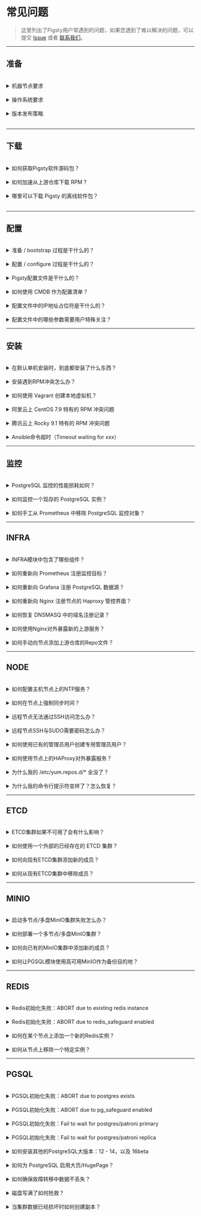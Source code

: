 # 常见问题

> 这里列出了Pigsty用户常遇到的问题，如果您遇到了难以解决的问题，可以提交 [Issue](https://github.com/Vonng/pigsty/issues/new) 或者 [联系我们](overview#about)。


----------------

## 准备


<br>
<details><summary>机器节点要求</summary><br>

CPU架构：目前仅支持 `x86_64` 架构，尚未提供`ARM`支持。

硬件规格：普通节点至少 **1核1G** ，基础设施节点建议使用 **2核4G**，1核1G也可以但容易OOM。

对于严肃的生产应用，建议至少准备 3～4 台至少2核4G规格的节点用于部署。

</details><br>



<details><summary>操作系统要求</summary><br>

Pigsty 目前在 CentOS 7.9, Rocky 8.7 和 9.1 上进行开发和测试。RHEL、Alma、Oracle 和其他与EL兼容的发行版同样适用。

强烈建议您使用 EL 7.9, 8.6 和 9.1，以避免无谓的 RPM 兼容性问题，并且我们强烈建议您使用**全新的节点**，避免无谓的软件冲突问题。

目前在[企业级服务协议](SUPPORT.md)中，我们也提供对信创国产操作系统的支持（EL系，如欧拉/UOS）。

</details><br>



<details><summary>版本发布策略</summary><br>

Pigsty 使用语义化版本号，例如：`<主版本>.<次版本>.<修订号>`。Alpha/Beta/RC 版本会在版本号后添加后缀，如 `-a1`, `-b1`, `-rc1`。

主版本更新意味着基础性变化和大量新特性；次版本更新通常表示新特性，软件包版本更新和较小的API变动，修订版本更新意味着修复bug和文档更新。

Pigsty 每1-2年发布一次主版本更新，次版本更新通常跟随 PostgreSQL 小版本更新节奏，在 PostgreSQL 新版本发布后最迟一个月内跟进。

Pigsty 使用 master 主干分支进行开发，请始终使用特定版本的 [发行版](https://github.com/Vonng/pigsty/releases)。

除非您知道自己在做什么，否则不要使用GitHub的 `master` 分支。

</details><br>




----------------

## 下载


<br>
<details><summary>如何获取Pigsty软件源码包？</summary><br>

使用以下命令一键安装 Pigsty： `bash -c "$(curl -fsSL https://get.pigsty.cc/latest)"`

上述命令会自动下载最新的稳定版本 `pigsty.tgz` 并解压到 `~/pigsty` 目录。您也可以从以下位置手动下载 Pigsty 源代码的特定版本。

如果您需要在没有互联网的环境中安装，可以提前在有网络的环境中下载好，并通过 scp/sftp 或者 CDROM/USB 传输至生产服务器。

</details><br>



<details><summary>如何加速从上游仓库下载 RPM ?</summary><br>

考虑使用本地仓库镜像，仓库镜像在[`repo_upstream`](param#repo_upstream) 参数中配置，你可以选择 [`region`](param#region) 来使用不同镜像站。

例如，您可以设置 `region` = `china`，这样将使用 `baseurl` 中键为 `china` 的 URL 而不是 `default`。

如果防火墙或GFW屏蔽了某些仓库，考虑使用[`proxy_env`](param#proxy_env) 来绕过。

</details><br>



<details><summary>哪里可以下载 Pigsty 的离线软件包？</summary><br>

离线包可以在[准备/`bootstrap`](install#bootstrap) 过程中提示下载，或者您也可以直接通过以下链接从 GitHub 上下载：

```bash
https://github.com/Vonng/pigsty/releases/download/v2.3.0/pigsty-v2.3.0.tgz                   # 源代码包
https://github.com/Vonng/pigsty/releases/download/v2.3.0/pigsty-pkg-v2.3.0.el7.x86_64.tgz    # el7离线包
https://github.com/Vonng/pigsty/releases/download/v2.3.0/pigsty-pkg-v2.3.0.el8.x86_64.tgz    # el8离线包
https://github.com/Vonng/pigsty/releases/download/v2.3.0/pigsty-pkg-v2.3.0.el9.x86_64.tgz    # el9离线包
```

中国大陆用户可以考虑使用 CDN 下载：

```bash
https://get.pigsty.cc/v2.3.0/pigsty-v2.3.0.tgz                   # 源代码
https://get.pigsty.cc/v2.3.0/pigsty-pkg-v2.3.0.el7.x86_64.tgz    # el7离线包
https://get.pigsty.cc/v2.3.0/pigsty-pkg-v2.3.0.el8.x86_64.tgz    # el8离线包
https://get.pigsty.cc/v2.3.0/pigsty-pkg-v2.3.0.el9.x86_64.tgz    # el9离线包
```

</details><br>



----------------

## 配置


<br>
<details><summary>准备 / bootstrap 过程是干什么的？</summary><br>

检测环境是否就绪、用各种手段确保后续安装所必需的工具 `ansible` 被正确安装。

当你下载 Pigsty 源码后，可以进入目录并执行 [`bootstrap`](INSTALL#准备) 脚本。它会检测你的节点环境，如果没有发现离线软件包，它会询问你要不要从互联网下载。

你可以选择“是”，直接使用离线软件包安装又快又稳定。你也可以选“否”跳过，选择后面在安装过程中直接从互联网上游下载，这样会下载最新的软件版本，而且几乎不会遇到 RPM 冲突问题。

如果使用了离线软件包，bootstrap 会直接从离线软件包中安装 ansible，否则会从上游下载 ansible 并安装，如果你没有互联网访问，又没有 DVD，或者内网yum源，那就只能用离线软件包来安装了。

</details>



<br>
<details><summary>配置 / configure 过程是干什么的？</summary><br>

配置 / [**configure**](INSTALL#配置) 过程会检测你的节点环境并为你生成一个 pigsty 配置文件：`pigsty.yml`，默认根据你的操作系统（EL 7/8/9）选用相应的单机安装模板。

所有默认的配置模板都在 `files/pigsty`中，你可以使用 `-m` 直接指定想要使用的配置模板。如果您已经知道如何配置 Pigsty 了，那么完全可以跳过这一步，直接编辑 Pigsty 配置文件。

</details>



<br>
<details><summary>Pigsty配置文件是干什么的？</summary><br>

Pigsty主目录下的 `pigsty.yml` 是默认的配置文件，可以用来描述整套部署的环境，在 [`files/pigsty`](https://github.com/Vonng/pigsty/tree/master/files/pigsty) 有许多配置示例供你参考。

当执行剧本时，你可以使用 `-i <path>` 参数，选用其他位置的配置文件。例如，你想根据另一个专门的配置文件 `redis.yml` 来安装 redis：`./redis.yml -i files/pigsty/redis.yml`

</details>



<br>
<details><summary>如何使用 CMDB 作为配置清单？</summary><br>

默认的配置文件路径在 [`ansible.cfg`](https://github.com/Vonng/pigsty/blob/master/ansible.cfg) 中指定为：`inventory = pigsty.yml`

你可以使用 [`bin/inventory_cmdb`](https://github.com/Vonng/pigsty/blob/master/bin/inventory_cmdb) 切换到动态的 CMDB 清单，
使用 [`bin/inventory_conf`](https://github.com/Vonng/pigsty/blob/master/bin/inventory_conf) 返回到本地配置文件。
你还需要使用 [`bin/inventory_load`](https://github.com/Vonng/pigsty/blob/master/bin/inventory_load) 将当前的配置文件清单加载到 CMDB。

如果使用 CMDB，你必须从数据库而不是配置文件中编辑清单配置，这种方式适合将 Pigsty 与外部系统相集成。

</details>




<br>
<details><summary>配置文件中的IP地址占位符是干什么的？</summary><br>

Pigsty 使用 `10.10.10.10` 作为当前节点 IP 的占位符，配置过程中会用当前节点的主 IP 地址替换它。

当 `configure` 检测到当前节点有多个 NIC 带有多个 IP 时，配置向导会提示使用哪个**主要** IP，即 **用户用于从内部网络访问节点的 IP**，此 IP 将用于在配置文件模板中替换占位符 `10.10.10.10`。

请注意：不要使用公共 IP 作为主 IP，因为 Pigsty 会使用主 IP 来配置内部服务，例如 Nginx，Prometheus，Grafana，Loki，AlertManager，Chronyd，DNSMasq 等，除了 Nginx 之外的服务不应该对外界暴露端口。

</details>



<br>
<details><summary>配置文件中的哪些参数需要用户特殊关注？</summary><br>

Pigsty 提供了 280+ 配置参数，可以对整个环境与各个模块 infra/node/etcd/minio/pgsql 进行细致入微的定制。

通常在单节点安装中，你不需要对默认生成的配置文件进行任何调整。但如果需要，可以关注以下这些参数：

- 当访问 web 服务组件时，域名由 [`infra_portal`](param#infra_portal) 指定，有些服务只能通过 Nginx 代理使用域名访问。
- Pigsty 假定存在一个 `/data` 目录用于存放所有数据；如果数据磁盘的挂载点与此不同，你可以使用 [`node_data`](param#node_data) 调整这些路径。
- 进行生产部署时，不要忘记在配置文件中更改**密码**，更多细节请参考 [安全考量](security)。

</details>




----------------

## 安装


<br>
<details><summary>在默认单机安装时，到底都安装了什么东西？</summary><br>

当您执行 `make install` 时，实际上是调用 Ansible 剧本 [`install.yml`](https://github.com/Vonng/pigsty/blob/master/install.yml)，根据配置文件中的参数，安装以下内容：

- `INFRA` 模块：提供本地Yum源，Nginx Web接入点，DNS服务器，NTP服务器，Prometheus与Grafana可观测性技术栈。
- `NODE` 模块，将当前节点纳入 Pigsty 管理，部署 HAProxy 与 监控。
- `ETCD` 模块，部署一个单机 etcd 集群，作为 PG 高可用的 DCS
- `MINIO` 模块是默认不安装的，它可以作为 PG 的备份仓库。
- `PGSQL` 模块，一个单机 PostgreSQL 数据库实例。

</details>



<br>
<details><summary>安装遇到RPM冲突怎么办？</summary><br>

在安装 node/infra/pgsql 软件包期间，可能有微小的几率出现 rpm 冲突。特别是，如果您使用的 EL 7-9 小版本不同于 7.9, 8.6, 9.1 ，或者使用了一些冷门换皮魔改发行版的话，可能会出现这种情况。

解决这个问题的最简单方法是：不使用离线包进行安装，这将直接从上游仓库中下载最合适您当前系统的软件包。如果只有少数几个 RPM 包有问题，你可以使用一个小技巧快速修复：

```bash
rm -rf /www/pigsty/repo_complete    # 删除 repo_complete 标记文件，以标记此仓库为不完整（这样会重新从上游下载软件）
rm -rf SomeBrokenRPMPackages        # 删除有问题的 RPM 包
./infra.yml -t repo_upstream        # 写入上游仓库。你也可以使用 /etc/yum.repos.d/backup/*
./infra.yml -t repo_pkg             # 根据你当前的操作系统下载软件包
```

</details>



<br>
<details><summary>如何使用 Vagrant 创建本地虚拟机？</summary><br>

当你第一次使用 Vagrant 启动某个特定的操作系统仓库时，它会下载相应的 Box/Img 镜像文件，Pigsty 沙箱默认使用 `generic/rocky9` 镜像。

使用代理可能会增加下载速度。Box/Img 只需下载一次，在重建沙箱时会被重复使用。

</details>



<br>
<details><summary>阿里云上 CentOS 7.9 特有的 RPM 冲突问题</summary><br><br>

阿里云的 CentOS 7.9 额外安装的 `nscd` 可能会导致 RPM 冲突问题：`"Error: Package: nscd-2.17-307.el7.1.x86_64 (@base)"`

遇见安装失败，RPM冲突报错不要慌，这是一个DNS缓存工具，把这个包卸载了就可以了：`sudo yum remove nscd`，或者使用 ansible 命令批量删除所有节点上的 `nscd`：

```bash
ansible all -b -a 'yum remove -y nscd'
```

</details>



<br>
<details><summary>腾讯云上 Rocky 9.1 特有的 RPM 冲突问题</summary><br>

腾讯云的 Rocky 9.x 需要额外的 `annobin` 软件包才可以正常完成 Pigsty 安装。

遇见安装失败，RPM冲突报错不要慌，进入 `/www/pigsty` 把这几个包手动下载下来就好了。

```bash
./infra.yml -t repo_upstream      # add upstream repos
cd /www/pigsty;                   # download missing packages
repotrack annobin gcc-plugin-annobin libuser
./infra.yml -t repo_create        # create repo
```

</details>




<br>

<details><summary>Ansible命令超时（Timeout waiting for xxx）</summary><br>

Ansible 命令的默认 ssh 超时时间是10秒。由于网络延迟或其他原因，某些命令可能需要超过这个时间。

你可以在 ansible 配置文件 [`ansible.cfg`](https://github.com/Vonng/pigsty/blob/master/ansible.cfg) 中增加超时参数：

```ini
[defaults]
timeout = 10 # 将其修改为 60，120 或更高。
```

如果你的SSH连接非常慢，通常会是 DNS的问题，请检查sshd配置确保 `UseDNS no`。

</details>




----------------

## 监控


<br>
<details><summary>PostgreSQL 监控的性能损耗如何？</summary><br>

一个常规 PostgreSQL 实例抓取耗时大约 200ms。抓取间隔默认为 10 秒，对于一个生产多核数据库实例来说几乎微不足道。

请注意，Pigsty 默认开启了库内对象监控，所以如果您的数据库内有数以十万计的表/索引对象，抓取可能耗时会增加到几秒。

您可以修改 Prometheus 的抓取频率，请确保一点：抓取周期应当显著高于一次抓取的时长。

</details>



<br>
<details><summary>如何监控一个现存的 PostgreSQL 实例？</summary><br>

在 [PGSQL Monitor](pgsql-monitor) 中提供了详细的监控配置说明。

</details>


<br>
<details><summary>如何手工从 Prometheus 中移除 PostgreSQL 监控对象？</summary><br>

```bash
./pgsql-rm.yml -t prometheus -l <cls>     # 将集群 'cls' 的所有实例从 prometheus 中移除
```

```bash
bin/pgmon-rm <ins>     # 用于从 Prometheus 中移除单个实例 'ins' 的监控对象，特别适合移除添加的外部实例
```

</details>






----------------

## INFRA


<br>
<details><summary>INFRA模块中包含了哪些组件？</summary><br>

- Ansible 用于自动化、部署和管理；
- Nginx 用于公开对外暴露各种 WebUI 服务，并为提供一个本地 yum 软件源
- 自签名 CA 用于 SSL/TLS 证书；
- Prometheus 用于收集存储监控指标；
- Grafana 用于监控/可视化；
- Loki 用于收集存储查询日志；
- AlertManager 用于告警聚合；
- Chronyd 用于 NTP 时间同步；
- DNSMasq 用于 DNS 注册和解析；
- ETCD 作为 PGSQL HA 的 DCS；（可以部署到别的专用节点集群上）
- 在 meta 节点上的 PostgreSQL 作为 CMDB；（可选）
- Docker 用于无状态的应用程序和工具（可选）。

</details>


<br>
<details><summary>如何重新向 Prometheus 注册监控目标？</summary><br>

如果你不小心删除了基础设施节点上 Prometheus 的目标目录（`/etc/prometheus/target`），你可以使用以下命令再次向 Prometheus 注册监控目标：

```bash
./infra.yml -t register_prometheus  # 在 infra 节点上向 prometheus 注册所有 infra 目标
./node.yml  -t register_prometheus  # 在 infra 节点上向 prometheus 注册所有 node  目标
./etcd.yml  -t register_prometheus  # 在 infra 节点上向 prometheus 注册所有 etcd  目标
./minio.yml -t register_prometheus  # 在 infra 节点上向 prometheus 注册所有 minio 目标
./pgsql.yml -t register_prometheus  # 在 infra 节点上向 prometheus 注册所有 pgsql 目标
```

</details>



<br>
<details><summary>如何重新向 Grafana 注册 PostgreSQL 数据源？</summary><br>

在 [`pg_databases`](param#pg_databases) 中定义的 PGSQL 数据库默认会被注册为 Grafana 数据源（以供 PGCAT 应用使用）。

如果你不小心删除了在 Grafana 中注册的 postgres 数据源，你可以使用以下命令再次注册它们：


```bash
# 将所有（在 pg_databases 中定义的） pgsql 数据库注册为 grafana 数据源
./pgsql.yml -t register_grafana
```

</details>



<br>
<details><summary>如何重新向 Nginx 注册节点的 Haproxy 管控界面？</summary><br>

如果你不小心删除了 `/etc/nginx/conf.d/haproxy` 中的已注册 haproxy 代理设置，你可以使用以下命令再次恢复它们：

```bash
./node.yml -t register_nginx     # 在 infra 节点上向 nginx 注册所有 haproxy 管理页面的代理设置
```

</details>



<br>
<details><summary>如何恢复 DNSMASQ 中的域名注册记录？</summary><br>

PGSQL 集群/实例域名默认注册到 infra 节点的 `/etc/hosts.d/<name>`。你可以使用以下命令再次恢复它们：

```bash
./pgsql.yml -t pg_dns    # 在 infra 节点上向 dnsmasq 注册 pg 的 DNS 名称
```

</details>




<br>
<details><summary>如何使用Nginx对外暴露新的上游服务？</summary><br>

如果你希望通过 Nginx 门户公开新的 WebUI 服务，你可以将服务定义添加到 [`infra_portal`](param#infra_portal) 参数中。

然后重新运行 `./infra.yml -t nginx_config,nginx_launch` 来更新并应用 Nginx 配置。

如果你希望通过 HTTPS 访问，你必须删除 `files/pki/csr/pigsty.csr` 和 `files/pki/nginx/pigsty.{key,crt}` 以强制重新生成 Nginx SSL/TLS 证书以包括新上游的域名。

如果您希望使用权威机构签发的 SSL 证书，而不是 Pigsty 自签名 CA 颁发的证书，可以将其放置于 `/etc/nginx/conf.d/cert/` 目录中并修改相应配置：`/etc/nginx/conf.d/<name>.conf`。

</details>



<br>
<details><summary>如何手动向节点添加上游仓库的Repo文件？</summary><br>

Pigsty 有一个内置的包装脚本 `bin/repo-add`，它将调用 ansible 剧本 `node.yml` 来将 repo 文件添加到相应的节点。

```bash
bin/repo-add <selector> [modules]
bin/repo-add 10.10.10.10           # 为节点 10.10.10.10 添加 node 源
bin/repo-add infra   node,infra    # 为 infra 分组添加 node 和 infra 源
bin/repo-add infra   node,local    # 为 infra 分组添加节点仓库和本地pigsty源
bin/repo-add pg-test node,pgsql    # 为 pg-test 分组添加 node 和 pgsql 源
```

</details>




----------------

## NODE


<br>
<details><summary>如何配置主机节点上的NTP服务？</summary><br>

> NTP对于生产环境各项服务非常重要，如果没有配置 NTP，您可以使用公共 NTP 服务，或管理节点上的 Chronyd 作为标准时间。

如果您的节点已经配置了 NTP，可以通过设置 `node_ntp_enabled` 为 `false` 来保留现有配置，不进行任何变更。

否则，如果您有互联网访问权限，可以使用公共 NTP 服务，例如 `pool.ntp.org`。

如果您没有互联网访问权限，可以使用以下方式，确保所有环境内的节点与管理节点时间是同步的，或者使用其他内网环境的 NTP 授时服务。

```bash
node_ntp_servers:                 # /etc/chrony.conf 中的 ntp 服务器列表
  - pool cn.pool.ntp.org iburst
  - pool ${admin_ip} iburst       # 假设其他节点都没有互联网访问，那么至少与 Admin 节点保持时间同步。
```

</details>




<br>
<details><summary>如何在节点上强制同步时间？</summary><br>

为了使用 `chronyc` 来同步时间。您首先需要配置 NTP 服务。

```bash
ansible all -b -a 'chronyc -a makestep'     # 同步时间
```

您可以用任何组或主机 IP 地址替换 `all`，以限制执行范围。

</details>




<br>
<details><summary>远程节点无法通过SSH访问怎么办？</summary><br>

如果目标机器隐藏在SSH跳板机后面， 或者进行了一些无法直接使用`ssh ip`访问的自定义操作， 可以使用诸如 `ansible_port`或`ansible_host` 这一类
[Ansible连接参数](https://docs.ansible.com/ansible/latest/inventory_guide/connection_details.html)来指定各种 SSH 连接信息，如下所示：

```bash
pg-test:
  vars: { pg_cluster: pg-test }
  hosts:
    10.10.10.11: {pg_seq: 1, pg_role: primary, ansible_host: node-1 }
    10.10.10.12: {pg_seq: 2, pg_role: replica, ansible_port: 22223, ansible_user: admin }
    10.10.10.13: {pg_seq: 3, pg_role: offline, ansible_port: 22224 }
```

</details>



<br>
<details><summary>远程节点SSH与SUDO需要密码怎么办？</summary><br>

**执行部署和更改时**，使用的管理员用户**必须**对所有节点拥有`ssh`和`sudo`权限。无需密码免密登录。

您可以在执行剧本时通过`-k|-K`参数传入ssh和sudo密码，甚至可以通过`-e`[`ansible_host`](param#connect)`=<another_user>`使用另一个用户来运行剧本。

但是，Pigsty强烈建议为管理员用户配置SSH**无密码登录**以及无密码的`sudo`。

</details>



<br>
<details><summary>如何使用已有的管理员用户创建专用管理员用户？</summary><br>

使用以下命令，使用该节点上现有的管理员用户，创建由[`node_admin_username`](param#node_admin_username)定义的新的标准的管理员用户。

```bash
./node.yml -k -K -e ansible_user=<another_admin> -t node_admin
```

</details>



<br>
<details><summary>如何使用节点上的HAProxy对外暴露服务？</summary><br>

您可以在配置中中使用[`haproxy_services`](param#haproxy_services)来暴露服务，并使用 `node.yml -t haproxy_config,haproxy_reload` 来更新配置。

以下是使用它暴露MinIO服务的示例：[暴露MinIO服务](minio#暴露服务)

</details>



<br>
<details><summary>为什么我的 /etc/yum.repos.d/* 全没了？</summary><br>

Pigsty会在infra节点上构建的本地yum仓库源中包含所有依赖项。而所有普通节点会根据[`node_repo_local_urls`](param#node_repo_local_urls)的默认配置来使用这个 Infra 节点上的本地软件源。

这一设计从而避免了互联网访问，增强了安装过程的稳定性与可靠性。所有原有的源定义文件会被移动到 `/etc/yum.repos.d/backup` 目录中，您只要按需复制回来即可。

如果您想在普通节点安装过程中保留原有的源定义文件，将 [`node_repo_remove`](param#node_repo_remove)设置为`false`即可。

如果您想在 Infra 节点构建本地源的过程中保留原有的源定义文件，将 [`repo_remove`](param#repo_remove)设置为`false`即可。

</details>



<br>
<details><summary>为什么我的命令行提示符变样了？怎么恢复？</summary><br>

Pigsty 使用的 Shell 命令行提示符是由环境变量 `PS1` 指定，定义在 `/etc/profile.d/node.sh` 文件中。

如果您不喜欢，想要修改或恢复原样，可以将这个文件移除，重新登陆即可。

</details>




----------------

## ETCD

<br>
<details><summary>ETCD集群如果不可用了会有什么影响？</summary><br>

[ETCD](etcd) 对于 PGSQL 集群的高可用至关重要，而 etcd 本身的可用性是通过使用多个节点来保证的。使用3节点的 etcd 集群允许最多一个节点宕机，而其他两个节点仍然可以正常工作；
使用五节点的 ETCD 集群则可以容忍两个节点失效。如果超过一半的 ETCD 节点宕机，ETCD 集群及其服务将不可用。在 Patroni 3.0 之前，这可能导致 [PGSQL](pgsql) 全局故障；所有的主节点将被降级并拒绝写请求。

自从 pigsty 2.0 起，默认启用了 patroni 3.0 的 [DCS 容错模式](https://patroni.readthedocs.io/en/master/dcs_failsafe_mode.html)，
当 etcd 集群不可用时，如果 PostgreSQL 集群主库可以感知到所有成员，就会 **锁定** PGSQL 集群状态。

在这种情况下，PGSQL 集群仍然可以正常工作，但您必须尽快恢复 ETCD 集群。（毕竟如果etcd宕机，您就无法通过 patroni 配置PostgreSQL集群了）

</details>



<br>
<details><summary>如何使用一个外部的已经存在的 ETCD 集群？</summary><br>

配置清单中硬编码了所使用 etcd 的分组名为 `etcd`，这个分组里的成员将被用作 PGSQL 的 DCS 服务器。您可以使用 `etcd.yml` 对它们进行初始化，或直接假设它是一个已存在的外部 etcd 集群。

要使用现有的外部 etcd 集群，只要像往常一样定义它们即可，您可以跳过 `etcd.yml` 剧本的执行，因为集群已经存在，不需要部署。

但您必须确保一点：**现有 etcd 集群证书是由同一 CA 签名颁发的**。否则客户端是无法使用 Pigsty 自签名的 CA 颁发的证书来访问这套 ETCD 的。

</details>



<br>
<details><summary>如何向现有ETCD集群添加新的成员？</summary><br>

> 详细过程，请参考[向 etcd 集群添加成员](etcd#添加成员)

```bash
etcdctl member add <etcd-?> --learner=true --peer-urls=https://<new_ins_ip>:2380 # 在管理节点上宣告新成员加入
./etcd.yml -l <new_ins_ip> -e etcd_init=existing                                 # 真正初始化新 etcd 成员
etcdctl member promote <new_ins_server_id>                                       # 在管理节点上提升新成员为正式成员
```
</details>



<br>
<details><summary>如何从现有ETCD集群中移除成员？</summary><br>

> 详细过程，请参考[从 etcd 集群中移除成员](etcd#移除成员)

```bash
etcdctl member remove <etcd_server_id>   # 在管理节点上从集群中踢出成员
./etcd.yml -l <ins_ip> -t etcd_purge     # 真正清除下线 etcd 实例
```

</details>






----------------

## MINIO


<br>
<details><summary>启动多节点/多盘MinIO集群失败怎么办？</summary><br>

在[单机多盘](MINIO#单机多盘)或[多机多盘](minio#多机多盘)模式下，如果数据目录不是有效的磁盘挂载点，MinIO会拒绝启动。

请使用已挂载的磁盘作为MinIO的数据目录，而不是普通目录。您只能在[单机单盘](minio#单机单盘)模式下使用普通目录作为 MinIO 的数据目录，作为开发测试之用。

</details>




<br>
<details><summary>如何部署一个多节点/多盘MinIO集群？</summary><br>

> 请参阅[创建多节点多盘的MinIO集群](minio#多机多盘)

</details>



<br>
<details><summary>如何向已有的MinIO集群中添加新的成员？</summary><br>

> 在部署之前，您最好规划MinIO集群容量，因为新增成员需要全局重启。

请参考这里：[扩展MinIO部署](https://min.io/docs/minio/linux/operations/install-deploy-manage/expand-minio-deployment.html)

</details>



<br>
<details><summary>如何让PGSQL模块使用高可用MinIO作为备份目的地？</summary><br>

> 使用可选的负载均衡器和不同的端口访问HA MinIO集群。

这里有一个示例：[访问MinIO服务](minio#访问服务)

</details>






----------------

## REDIS

<br>
<details><summary>Redis初始化失败：ABORT due to existing redis instance</summary><br>

这意味着正在初始化的 Redis 实例已经存在了，使用 `redis_clean = true` 和 `redis_safeguard = false` 来强制清除redis数据

当您运行`redis.yml`来初始化一个已经在运行的redis实例，并且[`redis_clean`](param#redis_clean)设置为`false`时，就会出现这种情况。

如果`redis_clean`设置为`true`（并且 [`redis_safeguard`](param#redis_safeguard) 也设置为`false`），`redis.yml`剧本将删除现有的redis实例并将其重新初始化为一个新的实例，这使得`redis.yml`剧本完全具有幂等性。

</details>



<br>

<details><summary>Redis初始化失败：ABORT due to redis_safeguard enabled</summary><br>

这意味着正准备清理的 Redis 实例打开了防误删保险：当 [`redis_safeguard`](param#redis_safeguard) 设置为 `true` 时，尝试移除一个redis实例时就会出现这种情况。

您可以关闭 [`redis_safeguard`](param#redis_safeguard) 来移除Redis实例。这就是 `redis_safeguard` 的作用。

</details>



<br>
<details><summary>如何在某个节点上添加一个新的Redis实例？</summary><br>

使用 `bin/redis-add <ip> <port>` 在节点上部署一个新的redis实例。

</details>



<br>
<details><summary>如何从节点上移除一个特定实例？</summary><br>

使用 `bin/redis-rm <ip> <port>` 从节点上移除一个单独的redis实例。

</details>





----------------

## PGSQL


<br>
<details><summary>PGSQL初始化失败：ABORT due to postgres exists</summary><br>

这意味着正在初始化的 PostgreSQL 实例已经存在了， 将 `pg_clean` 设置为 `true`，并将 `pg_safeguard` 设置为 `false`，就可以在执行 `pgsql.yml` 期间强制清理现存实例。

如果 `pg_clean` 为 `true` (并且 `pg_safeguard` 也为 `false`)，`pgsql.yml` 剧本将会移除现有的 pgsql 数据并重新初始化为新的，这使得这个剧本真正幂等。

你可以通过使用一个特殊的任务标签 `pg_purge` 来强制清除现有的 PostgreSQL 数据，这个标签任务会忽略 `pg_clean` 和 `pg_safeguard` 的设置，所以非常危险。

```bash
./pgsql.yml -t pg_clean      # 优先考虑 pg_clean 和 pg_safeguard
./pgsql.yml -t pg_purge      # 忽略 pg_clean 和 pg_safeguard
```

</details>



<br>
<details><summary>PGSQL初始化失败：ABORT due to pg_safeguard enabled</summary><br>

这意味着正准备清理的 PostgreSQL 实例打开了防误删保险， 禁用 `pg_safeguard` 以移除 Postgres 实例。

如果防误删保险 [`pg_safeguard`](param#pg_safeguard) 打开，那么你就不能使用 `bin/pgsql-rm` 和 `pgsql-rm.yml` 剧本移除正在运行的 PGSQL 实例了。

要禁用 `pg_safeguard`，你可以在配置清单中将 `pg_safeguard` 设置为 `false`，或者在执行剧本时使用命令参数 `-e pg_safeguard=false`。

```bash
./pgsql-rm.yml -e pg_safeguard=false -l <cls_to_remove>    # 强制覆盖 pg_safeguard
```

</details>



<br>
<details><summary>PGSQL初始化失败：Fail to wait for postgres/patroni primary</summary><br>

这通常是因为集群配置错误，或者之前的主节点被不正确地移除了，你必须检查 `/pg/log/*` 来找到具体原因。

一种典型原因是，在DCS中有同名集群残留的垃圾元数据：没有正确完成下线，你可以使用 `etcdctl del --prefix /pg/<cls>` 来手工删除残留数据（请小心）

</details>




<br>
<details><summary>PGSQL初始化失败：Fail to wait for postgres/patroni replica</summary><br>

存在几种可能的原因：

**立即失败**：通常是由于配置错误、网络问题、损坏的DCS元数据等原因。你必须检查 `/pg/log` 找出实际原因。

**过了一会儿失败**：这可能是由于源实例数据损坏。查看 PGSQL FAQ：如何在数据损坏时创建副本？

**过了很长时间再超时**：如果 `wait for postgres replica` 任务耗时 30 分钟或更长时间并由于超时而失败，这对于大型集群（例如，1TB+，可能需要几小时创建一个副本）是很常见的。

在这种情况下，底层创建副本的过程仍在进行。你可以使用 `pg list <cls>` 检查集群状态并等待副本赶上主节点。然后使用以下命令继续以下任务，完成完整的从库初始化：

```bash
./pgsql.yml -t pg_hba,pg_backup,pgbouncer,pg_vip,pg_dns,pg_service,pg_exporter,pg_register -l <problematic_replica>
```

</details>




<br>
<details><summary>如何安装其他的PostgreSQL大版本：12 - 14，以及 16beta</summary><br>

要安装 PostgreSQL 12 - 15，你必须在配置清单中设置 `pg_version` 为 `12`、`13`、`14` 或 `15`，通常在集群级别配置这个参数。

请注意，如果您想要安装 PostgreSQL 12, 13, 16beta，你还需要更改 `pg_libs` 和 `pg_extensions`，这些版本并没有提供完整的核心扩展插件：即只有数据库内核可用。

```yaml
pg_version: 16                    # 在此模板中安装 pg 16
pg_libs: 'pg_stat_statements, auto_explain' # 从 pg 16 beta 中移除 timescaledb，因为它不可用
pg_extensions: []                 # 目前缺少 pg16 扩展
```

在 [prod.yml](https://github.com/Vonng/pigsty/blob/master/files/pigsty/prod.yml#L110) 42节点生产环境仿真模板中提供了安装 12 - 16 大版本集群的示例。

详情请参考 [PGSQL配置：切换大版本](PGSQL-CONF#大版本切换)

</details>




<br>
<details><summary>如何为 PostgreSQL 启用大页/HugePage？</summary><br>

> 使用 `node_hugepage_count` 和 `node_hugepage_ratio` 或 `/pg/bin/pg-tune-hugepage`

如果你计划启用大页（HugePage），请考虑使用 [`node_hugepage_count`](PARAM#node_hugepage_count) 和 [`node_hugepage_ratio`](PARAM#node_hugepage_ratio)，并配合 `./node.yml -t node_tune` 进行应用。

大页对于数据库来说有利有弊，利是内存是专门管理的，不用担心被挪用，降低数据库 OOM 风险。缺点是某些场景下可能对性能由负面影响。 

在 PostgreSQL 启动前，您需要分配 **足够多的** 大页，浪费的部分可以使用 `pg-tune-hugepage` 脚本对其进行回收，不过此脚本仅 PostgreSQL 15+ 可用。

如果你的 PostgreSQL 已经在运行，你可以使用下面的办法启动大页（仅 PG15+ 可用）：

```bash
sync; echo 3 > /proc/sys/vm/drop_caches   # 刷盘，释放系统缓存（请做好数据库性能受到冲击的准备）
sudo /pg/bin/pg-tune-hugepage             # 将 nr_hugepages 写入 /etc/sysctl.d/hugepage.conf
pg restart <cls>                          # 重启 postgres 以使用 hugepage
```

</details>




<br>
<details><summary>如何确保故障转移中数据不丢失？</summary><br>

> 使用 `crit.yml` 参数模板，设置 `pg_rpo` 为 `0`，或[配置集群](pgsql-admin#配置集群)为同步提交模式。

考虑使用 [同步备库](PGSQL-CONF#同步备库) 和 [法定多数提交](pgsql-conf#法定人数提交) 来确保故障转移过程中的零数据丢失。

更多细节，可以参考 [安全考量 - 可用性](SECURITY.md#可用性) 的相关介绍。

</details>




<br>
<details><summary>磁盘写满了如何抢救？</summary><br>

如果磁盘写满了，连 Shell 命令都无法执行，`rm -rf /pg/dummy` 可以释放一些救命空间。

默认情况下，[`pg_dummy_filesize`](param#pg_dummy_filesize) 设置为 `64MB`。在生产环境中，建议将其增加到 `8GB` 或更大。

它将被放置在 PGSQL 主数据磁盘上的 `/pg/dummy` 路径下。你可以删除该文件以释放一些紧急空间：至少可以让你在该节点上运行一些 shell 脚本来进一步回收其他空间。

</details>




<br>
<details><summary>当集群数据已经损坏时如何创建副本？</summary><br>

Pigsty 在所有实例的 patroni 配置中设置了 `cloneform: true` 标签，标记该实例可用于创建副本。

如果某个实例有损坏的数据文件，导致创建新副本的时候出错中断，那么你可以设置 `clonefrom: false` 来避免从损坏的实例中拉取数据。具体操作如下

```bash
$ vi /pg/bin/patroni.yml

tags:
  nofailover: false
  clonefrom: true      # ----------> change to false
  noloadbalance: false
  nosync: false
  version:  '15'
  spec: '4C.8G.50G'
  conf: 'oltp.yml'
  
$ systemctl reload patroni    # 重新加载 Patroni 配置
```

</details>


<br><br><br>